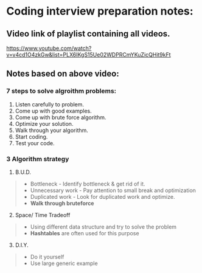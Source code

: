 # Coding interview preparation notes:

## Video link of playlist containing all videos.
https://www.youtube.com/watch?v=v4cd1O4zkGw&list=PLX6IKgS15Ue02WDPRCmYKuZicQHit9kFt

## Notes based on above video:

### 7 steps to solve algroithm problems:

1. Listen carefully to problem.
2. Come up with good examples.
3. Come up with brute force algorithm.
4. Optimize your solution.
5. Walk through your algorithm.
6. Start coding.
7. Test your code.

### 3 Algorithm strategy

1. B.U.D.
  > - Bottleneck - Identify bottleneck & get rid of it.
  > - Unnecessary work - Pay attention to small break and optimization
  > - Duplicated work - Look for duplicated work and optimize.
  > - **Walk through bruteforce**

2. Space/ Time Tradeoff
  > - Using different data structure and try to solve the problem
  > - **Hashtables** are often used for this purpose

3. D.I.Y.
  > - Do it yourself
  > - Use large generic example

